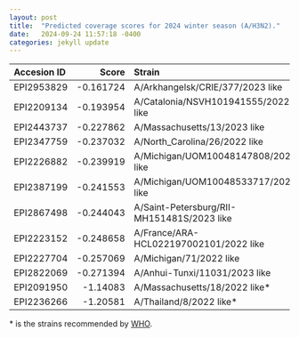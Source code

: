 ```yaml
---
layout: post
title:  "Predicted coverage scores for 2024 winter season (A/H3N2)."
date:   2024-09-24 11:57:18 -0400
categories: jekyll update
---
```


| Accesion ID   |     Score | Strain                                     |
|:--------------|----------:|:-------------------------------------------|
| EPI2953829    | -0.161724 | A/Arkhangelsk/CRIE/377/2023 like           |
| EPI2209134    | -0.193954 | A/Catalonia/NSVH101941555/2022 like        |
| EPI2443737    | -0.227862 | A/Massachusetts/13/2023 like               |
| EPI2347759    | -0.237032 | A/North_Carolina/26/2022 like              |
| EPI2226882    | -0.239919 | A/Michigan/UOM10048147808/2022 like        |
| EPI2387199    | -0.241553 | A/Michigan/UOM10048533717/2022 like        |
| EPI2867498    | -0.244043 | A/Saint-Petersburg/RII-MH151481S/2023 like |
| EPI2223152    | -0.248658 | A/France/ARA-HCL022197002101/2022 like     |
| EPI2227704    | -0.257069 | A/Michigan/71/2022 like                    |
| EPI2822069    | -0.271394 | A/Anhui-Tunxi/11031/2023 like              |
| EPI2091950    | -1.14083  | A/Massachusetts/18/2022 like*              |
| EPI2236266    | -1.20581  | A/Thailand/8/2022 like*                    |

\* is the strains recommended by [WHO](https://www.who.int/publications/m/item/recommended-composition-of-influenza-virus-vaccines-for-use-in-the-2024-2025-northern-hemisphere-influenza-season).